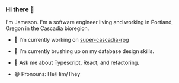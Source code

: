 ### Hi there 👋

I'm Jameson.  I'm a software engineer living and working in Portland, Oregon in the Cascadia bioregion.

- 🔭 I’m currently working on [super-cascadia-rpg](https://github.com/Super-Cascadia/super-cascadia-rpg)
- 🌱 I’m currently brushing up on my database design skills.

- 💬 Ask me about Typescript, React, and refactoring.
- 😄 Pronouns: He/Him/They

<!--
- 🔭 I’m currently working on ...
- 🌱 I’m currently learning ...
- 👯 I’m looking to collaborate on ...
- 🤔 I’m looking for help with ...
- 💬 Ask me about ...
- 📫 How to reach me: ...
- 😄 Pronouns: ...
- ⚡ Fun fact: ...
-->
